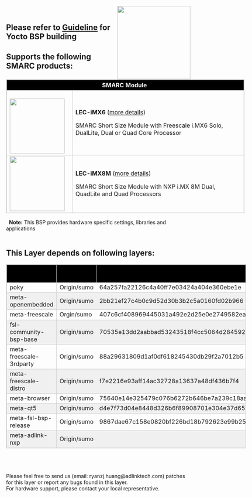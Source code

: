 <img src="https://www.linaro.org/assets/images/projects/yocto-project.png" width="200" align="right">
<br>


Please refer to [Guideline](https://github.com/ADLINK/meta-adlink-nxp/wiki) for Yocto BSP building
----

Supports the following SMARC products:
----
<table style="width: 652px; border: 1px solid #cccccc;" align="center">
<thead>
<tr style="height: 22px;">
<th style="height: 22px; width: 652px; text-align: center; background: black; color: white; border: 1px solid #cccccc;" colspan="2">SMARC Module&nbsp;</th>
</tr>
</thead>
<tbody>
<tr style="height: 26px; border: 1px solid #cccccc;">
<td style="height: 26px; width: 163.6px; border: 1px solid #cccccc;"><br/><img src="https://material.adlinktech.com/products/images/1344/LEC-iMX6_ProductImage_en_20171201_v1.png" width="150" align="left" /></td>
<td style="height: 26px; width: 488.4px;">
<p><strong>LEC-iMX6</strong> (<a href="https://www.adlinktech.com/Products/Computer_on_Modules/SMARC/LEC-iMX6?lang=en" target="_blank" rel="noopener">more details</a>)</p>
<p>SMARC Short Size Module with Freescale i.MX6 Solo, DualLite, Dual or Quad Core Processor</p>
</td>
</tr>
<tr style="height: 26px; border: 1px solid #cccccc;">
<td style="height: 26px; width: 163.6px; border: 1px solid #cccccc;"><img src="https://material.adlinktech.com/products/images/1752/LEC-IMX8M-F1.png" width="150" align="left" /></td>
<td style="height: 26px; width: 488.4px;">
<p><strong>LEC-iMX8M</strong> (<a href="https://www.adlinktech.com/Products/Computer_on_Modules/SMARC/LEC-iMX8M?lang=en" target="_blank" rel="noopener">more details</a>)</p>
<p>SMARC Short Size Module with NXP i.MX 8M Dual, QuadLite and Quad Processors</p>
</td>
</tr>
</tbody>
</table>

&nbsp;&nbsp;**Note:** This BSP provides hardware specific settings, libraries and applications
<br>
<br>
 
This Layer depends on following layers:
----
<table style="width: 656px; border: 1px #cccccc solid;">
<thead>
<tr style="height: 22px;">
<th style="height: 22px; width: 289px; text-align: center; background: black; color: white; border: 1px solid #cccccc;"><span style="color: #000000;"><span style="font-weight: 400;">meta name</span></span></th>
<th style="height: 22px; width: 364.6px; text-align: center; background: black; color: white; border: 1px solid #cccccc;"><span style="color: #000000;"><span style="font-weight: 400;">&nbsp;branch version</span></span></th>
<th style="height: 22px; width: 378.4px; text-align: center; background: black; color: white; border: 1px solid #cccccc;"><span style="color: #000000;"><span style="font-weight: 400;">commit version</span></span></th>
</tr>
</thead>
<tbody>
<tr style="height: 26.6px; border: 1px solid #cccccc;">
<td style="height: 26.6px; width: 289px; border: 1px solid #cccccc;">poky</td>
<td style="height: 26.6px; width: 364.6px;">Origin/sumo</td>
<td style="height: 26.6px; width: 378.4px;">64a257fa22126c4a40ff7e03424a404e360ebe1e</td>
</tr>
<tr style="height: 26px; background: #f0f0f0; border: 1px solid #cccccc;">
<td style="height: 26px; width: 289px; border: 1px solid #cccccc;">meta-openembedded</td>
<td style="height: 26px; width: 364.6px;">Origin/sumo</td>
<td style="height: 26px; width: 378.4px;">2bb21ef27c4b0c9d52d30b3b2c5a0160fd02b966</td>
</tr>
<tr style="height: 28px; border: 1px solid #cccccc;">
<td style="height: 28px; width: 289px; border: 1px solid #cccccc;">meta-freescale</td>
<td style="height: 28px; width: 364.6px;">Orgin/sumo</td>
<td style="height: 28px; width: 378.4px;">407c6cf408969445031a492e2d25e0e2749582ea</td>
</tr>
<tr style="height: 27px; background: #f0f0f0; border: 1px solid #cccccc;">
<td style="height: 27px; width: 289px; border: 1px solid #cccccc;">fsl-community-bsp-base</td>
<td style="height: 27px; width: 364.6px;">Origin/sumo</td>
<td style="height: 27px; width: 378.4px;">70535e13dd2aabbad53243518f4cc5064d284592</td>
</tr>
<tr style="height: 23px; border: 1px solid #cccccc;">
<td style="height: 23px; width: 289px; border: 1px solid #cccccc;">meta-freescale-3rdparty</td>
<td style="height: 23px; width: 364.6px;">Origin/sumo</td>
<td style="height: 23px; width: 378.4px;">88a29631809d1af0df618245430db29f2a7012b5</td>
</tr>
<tr style="height: 27px; background: #f0f0f0; border: 1px solid #cccccc;">
<td style="height: 23px; width: 289px; border: 1px solid #cccccc;">meta-freescale-distro</td>
<td style="height: 23px; width: 364.6px;">Origin/sumo</td>
<td style="height: 23px; width: 378.4px;">f7e2216e93aff14ac32728a13637a48df436b7f4</td>
</tr>
<tr style="height: 26px; border: 1px solid #cccccc;">
<td style="height: 26px; width: 289px; border: 1px solid #cccccc;">meta-browser</td>
<td style="height: 26px; width: 364.6px;">Origin/sumo</td>
<td style="height: 26px; width: 378.4px;">75640e14e325479c076b6272b646be7a239c18aa</td>
</tr>
<tr style="height: 26px; background: #f0f0f0; border: 1px solid #cccccc;">
<td style="height: 26px; width: 289px; border: 1px solid #cccccc;">meta-qt5</td>
<td style="height: 26px; width: 364.6px;">Origin/sumo</td>
<td style="height: 26px; width: 378.4px;">d4e7f73d04e8448d326b6f89908701e304e37d65</td>
</tr>
<tr style="height: 26px; ; border: 1px solid #cccccc;">
<td style="height: 26px; width: 289px; border: 1px solid #cccccc;">meta-fsl-bsp-release</td>
<td style="height: 26px; width: 364.6px;">Origin/sumo</td>
<td style="height: 26px; width: 378.4px;">9867dae67c158e0820bf226bd18b792623e99b25</td>
</tr>
<tr style="height: 26px; background: #f0f0f0; border: 1px solid #cccccc;">
<td style="height: 26px; width: 289px; border: 1px solid #cccccc;">meta-adlink-nxp</td>
<td style="height: 26px; width: 364.6px;">Origin/sumo</td>
<td style="height: 26px; width: 378.4px;"></td>
</tr>
</tbody>
</table>

<br> 




<br>
<br>
Please feel free to send us (email: ryanzj.huang@adlinktech.com) patches for this layer or report any bugs found in this layer. 
<br>For hardware support, please contact your local representative.

